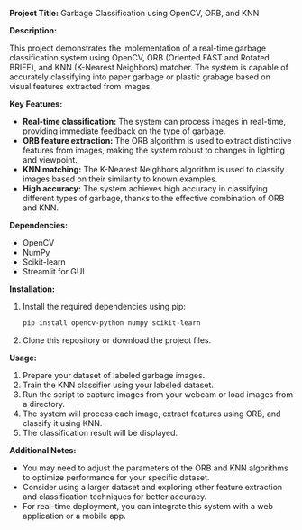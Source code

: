 **Project Title:** Garbage Classification using OpenCV, ORB, and KNN

**Description:**

This project demonstrates the implementation of a real-time garbage classification system using OpenCV, ORB (Oriented FAST and Rotated BRIEF), and KNN (K-Nearest Neighbors) matcher. The system is capable of accurately classifying into paper garbage or plastic grabage based on visual features extracted from images.

**Key Features:**

- **Real-time classification:** The system can process images in real-time, providing immediate feedback on the type of garbage.
- **ORB feature extraction:** The ORB algorithm is used to extract distinctive features from images, making the system robust to changes in lighting and viewpoint.
- **KNN matching:** The K-Nearest Neighbors algorithm is used to classify images based on their similarity to known examples.
- **High accuracy:** The system achieves high accuracy in classifying different types of garbage, thanks to the effective combination of ORB and KNN.

**Dependencies:**

- OpenCV
- NumPy
- Scikit-learn
- Streamlit for GUI

**Installation:**

1. Install the required dependencies using pip:
   ```bash
   pip install opencv-python numpy scikit-learn
   ```

2. Clone this repository or download the project files.

**Usage:**

1. Prepare your dataset of labeled garbage images.
2. Train the KNN classifier using your labeled dataset.
3. Run the script to capture images from your webcam or load images from a directory.
4. The system will process each image, extract features using ORB, and classify it using KNN.
5. The classification result will be displayed.

**Additional Notes:**

- You may need to adjust the parameters of the ORB and KNN algorithms to optimize performance for your specific dataset.
- Consider using a larger dataset and exploring other feature extraction and classification techniques for better accuracy.
- For real-time deployment, you can integrate this system with a web application or a mobile app.


